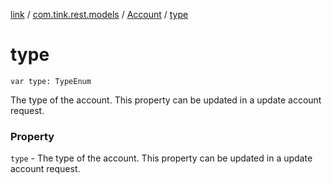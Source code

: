 [link](../../index.md) / [com.tink.rest.models](../index.md) / [Account](index.md) / [type](./type.md)

# type

`var type: TypeEnum`

The type of the account. This property can be updated in a update account request.

### Property

`type` - The type of the account. This property can be updated in a update account request.